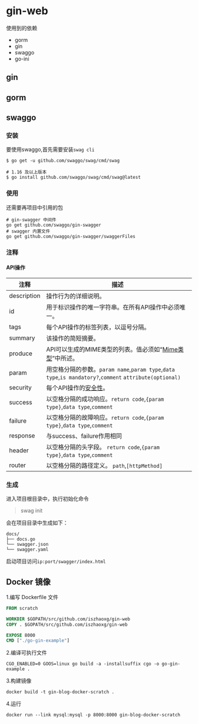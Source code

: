 # gin-web
使用到的依赖
- gorm
- gin
- swaggo
- go-ini
## gin


## gorm

## swaggo
### 安装
要使用swaggo,首先需要安装`swag cli`
```shell
$ go get -u github.com/swaggo/swag/cmd/swag

# 1.16 及以上版本
$ go install github.com/swaggo/swag/cmd/swag@latest
```

### 使用
还需要再项目中引用的包
```shell
# gin-swagger 中间件
go get github.com/swaggo/gin-swagger
# swagger 内置文件
go get github.com/swaggo/gin-swagger/swaggerFiles
```
### 注释
#### API操作
| 注释        | 描述                                                         |
| ----------- | ------------------------------------------------------------ |
| description | 操作行为的详细说明。                                         |
| id          | 用于标识操作的唯一字符串。在所有API操作中必须唯一。          |
| tags        | 每个API操作的标签列表，以逗号分隔。                          |
| summary     | 该操作的简短摘要。                                           |
| produce     | API可以生成的MIME类型的列表。值必须如“[Mime类型](https://github.com/swaggo/swag/blob/master/README_zh-CN.md#mime-types)”中所述。 |
| param       | 用空格分隔的参数。`param name`,`param type`,`data type`,`is mandatory?`,`comment` `attribute(optional)` |
| security    | 每个API操作的[安全性](https://github.com/swaggo/swag/blob/master/README_zh-CN.md#安全性)。 |
| success     | 以空格分隔的成功响应。`return code`,`{param type}`,`data type`,`comment` |
| failure     | 以空格分隔的故障响应。`return code`,`{param type}`,`data type`,`comment` |
| response    | 与success、failure作用相同                                   |
| header      | 以空格分隔的头字段。 `return code`,`{param type}`,`data type`,`comment` |
| router      | 以空格分隔的路径定义。 `path`,`[httpMethod]`                 |

### 生成
进入项目根目录中，执行初始化命令
> swag init

会在项目目录中生成如下：
```shell
docs/
├── docs.go
└── swagger.json
└── swagger.yaml
```
启动项目访问`ip:port/swagger/index.html`
## Docker 镜像
1.编写 Dockerfile 文件
```dockerfile
FROM scratch

WORKDIR $GOPATH/src/github.com/iszhaoxg/gin-web
COPY . $GOPATH/src/github.com/iszhaoxg/gin-web

EXPOSE 8000
CMD ["./go-gin-example"]
```
2.编译可执行文件
```shell
CGO_ENABLED=0 GOOS=linux go build -a -installsuffix cgo -o go-gin-example .
```
3.构建镜像
```shell
docker build -t gin-blog-docker-scratch .
```
4.运行
```shell
docker run --link mysql:mysql -p 8000:8000 gin-blog-docker-scratch
```
